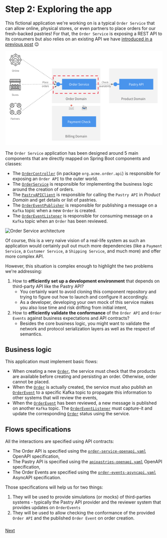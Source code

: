 # Step 2: Exploring the app

This fictional application we're working on is a typical `Order Service` that can allow online, physical stores, or even
partners to place orders for our fresh-backed pastries! For that, the `Order Service` is exposing a REST API to its consumers
but also relies on an existing API we have [introduced in a previous post](https://medium.com/@lbroudoux/different-levels-of-api-contract-testing-with-microcks-ccc0847f8c97) 😉

![Order Service ecosystem](./assets/order-service-ecosystem.png)

The `Order Service` application has been designed around 5 main components that are directly mapped on Spring Boot components and classes:
* The [`OrderController`](src/main/java/org/acme/order/api/OrderController.java) (in package `org.acme.order.api`) is responsible for exposing an `Order API` to the outer world.
* The [`OrderService`](src/main/java/org/acme/order/service/OrderService.java) is responsible for implementing the business logic around the creation of orders.
* The [`PastryAPIClient`](src/main/java/org/acme/order/client/PastryAPIClient.java) is responsible for calling the `Pastry API` in *Product Domain* and get details or list of pastries.
* The [`OrderEventPublisher`](src/main/java/org/acme/order/service/OrderEventPublisher.java) is responsible for publishing a message on a `Kafka` topic when a new `Order` is created.
* The [`OrderEventListener`](src/main/java/org/acme/order/service/OrderEventListener.java) is responsible for consuming message on a `Kafka` topic when an `Order` has been reviewed.

![Order Service architecture](./assets/order-service-architecture.png)

Of course, this is a very naive vision of a real-life system as such an application would certainly pull out much more
dependencies (like a `Payment Service`, a `Customer Service`, a `Shipping Service`, and much more) and offer more complex API.


However, this situation is complex enough to highlight the two problems we're addressing:
1) How to **efficiently set up a development environment** that depends on third-party API like the Pastry API?
   - You certainly want to avoid cloning this component repository and trying to figure out how to launch and configure it accordingly.
   - As a developer, developing your own mock of this service makes you also lose time and risk drifting from initial intent,
2) How to **efficiently validate the conformance** of the `Order API` and `Order Events` against business expectations and API contracts?
   - Besides the core business logic, you might want to validate the network and protocol serialization layers as well as the respect of semantics.

## Business logic

This application must implement basic flows:
* When creating a new [`Order`](src/main/java/org/acme/order/service/model/Order.java), the service must check that the products are available before creating and persisting an order. Otherwise, order cannot be placed.
* When the [`Order`](src/main/java/org/acme/order/service/model/Order.java) is actually created, the service must also publish an [`OrderEvent`](src/main/java/org/acme/order/service/model/OrderEvent.java) to a specific Kafka topic to propagate this information to other systems that will review the events,
* When the [`OrderEvent`](src/main/java/org/acme/order/service/model/OrderEvent.java) has been reviewed, a new message is published on another `Kafka` topic. The [`OrderEventListener`](src/main/java/org/acme/order/service/OrderEventListener.java) must capture-it and update the corresponding [`Order`](src/main/java/org/acme/order/service/model/Order.java) status using the service. 

## Flows specifications

All the interactions are specified using API contracts:
* The Order API is specified using the [`order-service-openapi.yaml`](src/main/resources/order-service-openapi.yaml) OpenAPI specification,
* The Pastry API is specified using the [`apipastries-openapi.yaml`](src/test/resources/third-parties/apipastries-openapi.yaml) OpenAPI specification,
* The Order Events are specified using the [`order-events-asyncapi.yaml`](src/main/resources/order-events-asyncapi.yaml) AsyncAPI specification.

Those specifications will help us for two things:
1) They will be used to provide simulations (or mocks) of third-parties systems - typically the Pastry API provider and the reviewer system that provides updates on `OrderEvents`
2) They will be used to allow checking the conformance of the provided `Order API` and the published `Order Event` on order creation. 

### 
[Next](step-3-local-development-experience.md)

